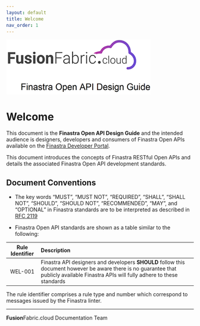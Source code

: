 ```yaml
---
layout: default
title: Welcome
nav_order: 1
---
```


![Finastra Open API Design Guide](images/design-guide-logo.png)

# Welcome

This document is the **Finastra Open API Design Guide** and the intended
audience is designers, developers and consumers of Finastra Open APIs available on the [Finastra Developer Portal](https://developer.fusionfabric.cloud/).

This document introduces the concepts of Finastra RESTful Open APIs and
details the associated Finastra Open API development standards.

## Document Conventions

-   The key words “MUST”, “MUST NOT”, “REQUIRED”, “SHALL”, “SHALL NOT”,
    “SHOULD”, “SHOULD NOT”, “RECOMMENDED”, “MAY”, and “OPTIONAL” in
    Finastra standards are to be interpreted as described in [RFC
    2119](https://www.ietf.org/rfc/rfc2119.txt)

-   Finastra Open API standards are shown as a table similar to the following:

| Rule Identifier  | Description  |
|:-------:|:------------ |
| WEL-001 | Finastra API designers and developers **SHOULD** follow this document however be aware there is no guarantee that publicly available Finastra APIs will fully adhere to these standards|

The rule identifier comprises a rule type and number which correspond to messages issued by the Finastra linter.




-----
**Fusion**Fabric.cloud Documentation Team
